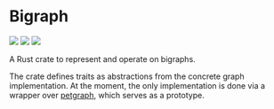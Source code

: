 # Bigraph

[![](http://meritbadge.herokuapp.com/bigraph)](https://crates.io/crates/bigraph)
[![](https://docs.rs/bigraph/badge.svg)](https://docs.rs/bigraph)
![](https://github.com/algbio/practical-omnitigs/workflows/Tests%20%26%20Lints/badge.svg?branch=master)

A Rust crate to represent and operate on bigraphs.

The crate defines traits as abstractions from the concrete graph implementation.
At the moment, the only implementation is done via a wrapper over [petgraph](https://crates.io/crates/petgraph), which serves as a prototype.
